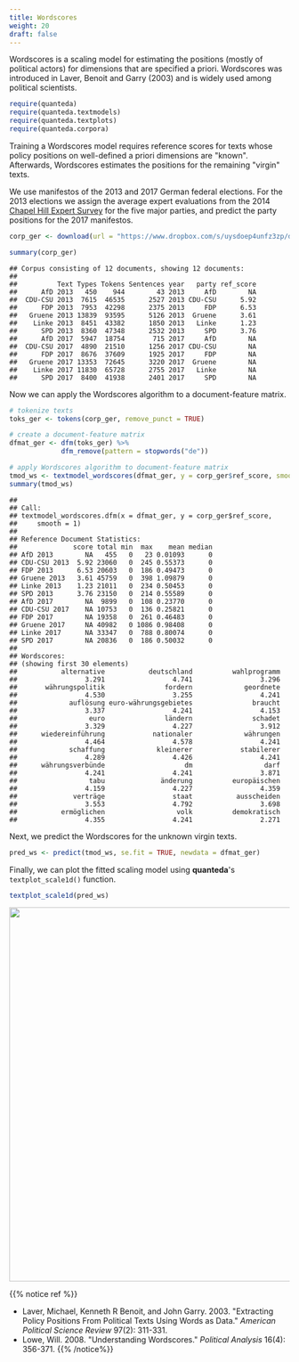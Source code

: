 ```yaml
---
title: Wordscores
weight: 20
draft: false
---
```


Wordscores is a scaling model for estimating the positions (mostly of political actors) for dimensions that are specified a priori. Wordscores was introduced in Laver, Benoit and Garry (2003) and is widely used among political scientists.


```r
require(quanteda)
require(quanteda.textmodels)
require(quanteda.textplots)
require(quanteda.corpora)
```

Training a Wordscores model requires reference scores for texts whose policy positions on well-defined a priori dimensions are "known". Afterwards, Wordscores estimates the positions for the remaining "virgin" texts.

We use manifestos of the 2013 and 2017 German federal elections. For the 2013 elections we assign the average expert evaluations from the 2014 [Chapel Hill Expert Survey](https://www.chesdata.eu/) for the five major parties, and predict the party positions for the 2017 manifestos.


```r
corp_ger <- download(url = "https://www.dropbox.com/s/uysdoep4unfz3zp/data_corpus_germanifestos.rds?dl=1")
```




```r
summary(corp_ger)
```

```
## Corpus consisting of 12 documents, showing 12 documents:
## 
##          Text Types Tokens Sentences year   party ref_score
##      AfD 2013   450    944        43 2013     AfD        NA
##  CDU-CSU 2013  7615  46535      2527 2013 CDU-CSU      5.92
##      FDP 2013  7953  42298      2375 2013     FDP      6.53
##   Gruene 2013 13839  93595      5126 2013  Gruene      3.61
##    Linke 2013  8451  43382      1850 2013   Linke      1.23
##      SPD 2013  8360  47348      2532 2013     SPD      3.76
##      AfD 2017  5947  18754       715 2017     AfD        NA
##  CDU-CSU 2017  4890  21510      1256 2017 CDU-CSU        NA
##      FDP 2017  8676  37609      1925 2017     FDP        NA
##   Gruene 2017 13353  72645      3220 2017  Gruene        NA
##    Linke 2017 11830  65728      2755 2017   Linke        NA
##      SPD 2017  8400  41938      2401 2017     SPD        NA
```

Now we can apply the Wordscores algorithm to a document-feature matrix.


```r
# tokenize texts
toks_ger <- tokens(corp_ger, remove_punct = TRUE)

# create a document-feature matrix
dfmat_ger <- dfm(toks_ger) %>% 
             dfm_remove(pattern = stopwords("de"))

# apply Wordscores algorithm to document-feature matrix
tmod_ws <- textmodel_wordscores(dfmat_ger, y = corp_ger$ref_score, smooth = 1)
summary(tmod_ws)
```

```
## 
## Call:
## textmodel_wordscores.dfm(x = dfmat_ger, y = corp_ger$ref_score, 
##     smooth = 1)
## 
## Reference Document Statistics:
##              score total min  max    mean median
## AfD 2013        NA   455   0   23 0.01093      0
## CDU-CSU 2013  5.92 23060   0  245 0.55373      0
## FDP 2013      6.53 20603   0  186 0.49473      0
## Gruene 2013   3.61 45759   0  398 1.09879      0
## Linke 2013    1.23 21011   0  234 0.50453      0
## SPD 2013      3.76 23150   0  214 0.55589      0
## AfD 2017        NA  9899   0  108 0.23770      0
## CDU-CSU 2017    NA 10753   0  136 0.25821      0
## FDP 2017        NA 19358   0  261 0.46483      0
## Gruene 2017     NA 40982   0 1086 0.98408      0
## Linke 2017      NA 33347   0  788 0.80074      0
## SPD 2017        NA 20836   0  186 0.50032      0
## 
## Wordscores:
## (showing first 30 elements)
##           alternative           deutschland          wahlprogramm 
##                 3.291                 4.741                 3.296 
##       währungspolitik               fordern             geordnete 
##                 4.530                 3.255                 4.241 
##             auflösung euro-währungsgebietes               braucht 
##                 3.337                 4.241                 4.153 
##                  euro               ländern               schadet 
##                 3.329                 4.227                 3.912 
##      wiedereinführung            nationaler             währungen 
##                 4.464                 4.578                 4.241 
##             schaffung             kleinerer            stabilerer 
##                 4.289                 4.426                 4.241 
##      währungsverbünde                    dm                  darf 
##                 4.241                 4.241                 3.871 
##                  tabu              änderung          europäischen 
##                 4.159                 4.227                 4.359 
##              verträge                 staat           ausscheiden 
##                 3.553                 4.792                 3.698 
##           ermöglichen                  volk          demokratisch 
##                 4.355                 4.241                 2.271
```

Next, we predict the Wordscores for the unknown virgin texts.


```r
pred_ws <- predict(tmod_ws, se.fit = TRUE, newdata = dfmat_ger)
```

Finally, we can plot the fitted scaling model using **quanteda**'s `textplot_scale1d()` function.


```r
textplot_scale1d(pred_ws)
```

<img src="/machine-learning/wordscores.en_files/figure-html/unnamed-chunk-7-1.png" width="672" />


{{% notice ref %}}
- Laver, Michael, Kenneth R Benoit, and John Garry. 2003. "Extracting Policy Positions From Political Texts Using Words as Data." _American Political Science Review_ 97(2): 311-331.  
- Lowe, Will. 2008. "Understanding Wordscores." _Political Analysis_ 16(4): 356-371.
{{% /notice%}}
